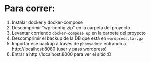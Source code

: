  # Para correr:
 
 1. Instalar docker y docker-compose
 2. Descomprimir "wp-config.zip" en la carpeta del proyecto
 3. Levantar corriendo `docker-compose up` en la carpeta del proyecto
 4. Descomprimir el backup de la DB que está en `wordpress.tar.gz`
 5. Importar ese backup a través de `phpmyadmin` entrando a http://localhost:8080 (user y pass wordpress)
 6. Entrar a http://localhost:8000 para ver el sitio :D